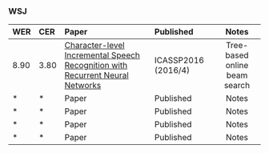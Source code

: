 ### WSJ
| WER | CER |Paper | Published | Notes |
| :-- | :-- | :---- | :-------- | :---: |
| 8.90 | 3.80 | [Character-level Incremental Speech Recognition with Recurrent Neural Networks](https://arxiv.org/abs/1601.06581) | ICASSP2016 (2016/4) | Tree-based online beam search |
| * | * | Paper | Published | Notes |
| * | * | Paper | Published | Notes |
| * | * | Paper | Published | Notes |
| * | * | Paper | Published | Notes |
